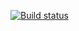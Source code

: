[![Build status](https://ci.appveyor.com/api/projects/status/gwcjh433u0vuog5y?svg=true)](https://ci.appveyor.com/project/greatestlawyer/clearfunctions)